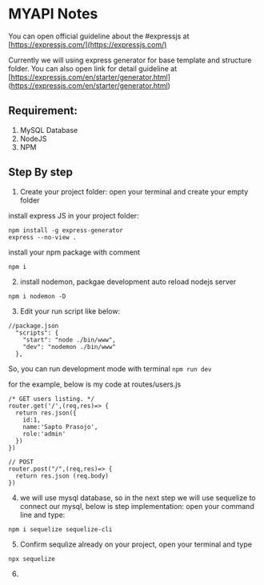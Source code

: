 # MYAPI Notes

You can open official guideline about the #expressjs at [https://expressjs.com/](https://expressjs.com/) 

Currently we will using express generator for base template and structure folder. You can also open link for detail guideline at [https://expressjs.com/en/starter/generator.html] (https://expressjs.com/en/starter/generator.html)

## Requirement:
1. MySQL Database
2. NodeJS
3. NPM


## Step By step

1. Create your project folder: open your terminal and create your empty folder

install express JS in your project folder:
```
npm install -g express-generator
express --no-view .
```

install your npm package with comment
```
npm i
```

2. install nodemon, packgae development auto reload nodejs server
```
npm i nodemon -D
```


3. Edit your run script like below:
```
//package.json
  "scripts": {
    "start": "node ./bin/www",
    "dev": "nodemon ./bin/www"
  },
```

So, you can run development mode with terminal `npm run dev`

for the example, below is my code at routes/users.js
```
/* GET users listing. */
router.get('/',(req,res)=> {
  return res.json({
    id:1,
    name:'Sapto Prasojo',
    role:'admin'
  })
})

// POST
router.post("/",(req,res)=> {
  return res.json (req.body)
})
```

4. we will use mysql database, so in the next step we will use sequelize to connect our mysql, below is step implementation:
open your command line and type:
```
npm i sequelize sequelize-cli
```

5. Confirm sequlize already on your project, open your terminal and type
```
npx sequelize
```

6. 



